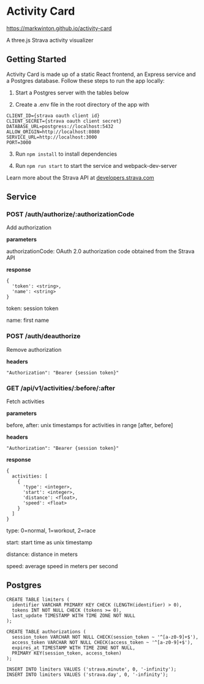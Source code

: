 # Activity Card

https://markwinton.github.io/activity-card

A three.js Strava activity visualizer

## Getting Started

Activity Card is made up of a static React frontend, an Express service and a Postgres database. Follow these steps to run the app locally:

1. Start a Postgres server with the tables below

2. Create a .env file in the root directory of the app with

```
CLIENT_ID={strava oauth client id}
CLIENT_SECRET={strava oauth client secret}
DATABASE_URL=postgress://localhost:5432
ALLOW_ORIGIN=http://localhost:8080
SERVICE_URL=http://localhost:3000
PORT=3000
```

3. Run `npm install` to install dependencies

4. Run `npm run start` to start the service and webpack-dev-server

Learn more about the Strava API at [developers.strava.com](https://developers.strava.com)

## Service

### POST /auth/authorize/:authorizationCode

Add authorization

__parameters__

authorizationCode: OAuth 2.0 authorization code obtained from the Strava API

__response__

```
{
  'token': <string>,
  'name': <string>
}
```

token: session token 

name: first name

### POST /auth/deauthorize

Remove authorization

__headers__

`"Authorization": "Bearer {session token}"`

### GET /api/v1/activities/:before/:after

Fetch activities 

__parameters__

before, after: unix timestamps for activities in range [after, before]

__headers__

`"Authorization": "Bearer {session token}"`

__response__

```
{
  activities: [
    {
      'type': <integer>,
      'start': <integer>,
      'distance': <float>,
      'speed': <float>
    }
  ]
}
```
 
type: 0=normal, 1=workout, 2=race

start: start time as unix timestamp

distance: distance in meters

speed: average speed in meters per second

## Postgres

```
CREATE TABLE limiters (
  identifier VARCHAR PRIMARY KEY CHECK (LENGTH(identifier) > 0),
  tokens INT NOT NULL CHECK (tokens >= 0),
  last_update TIMESTAMP WITH TIME ZONE NOT NULL
);

CREATE TABLE authorizations (
  session_token VARCHAR NOT NULL CHECK(session_token ~ '^[a-z0-9]+$'),
  access_token VARCHAR NOT NULL CHECK(access_token ~ '^[a-z0-9]+$'),
  expires_at TIMESTAMP WITH TIME ZONE NOT NULL,
  PRIMARY KEY(session_token, access_token)
);

INSERT INTO limiters VALUES ('strava.minute', 0, '-infinity');
INSERT INTO limiters VALUES ('strava.day', 0, '-infinity');
```
